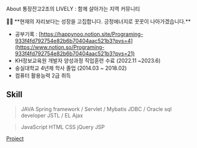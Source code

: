 About
통장잔고2조의 LIVELY : 함께 살아가는 지역 커뮤니티

<aside>
🙌🏼 **현재의 자리보다는 성장을 고집합니다. 긍정에너지로 꿋꿋이 나아가겠습니다.**

</aside>

- 공부기록 : 
[https://happynoo.notion.site/Programing-933f4fd792754e82b6b70404aac521b3?pvs=4](https://www.notion.so/Programing-933f4fd792754e82b6b70404aac521b3?pvs=21)
- KH정보교육원 개발자 양성과정 직업훈련 수료 (2022.11 ~2023.6)
- 숭실대학교 4년제 학사 졸업 (2014.03 ~ 2018.02)
- 컴퓨터 활용능력 2급 취득

## Skill

> JAVA
Spring framework / Servlet / Mybatis
JDBC / Oracle sql developer
JSTL / EL
Ajax
> 

> JavaScript HTML CSS
jQuery
JSP
> 

[ Project](https://www.notion.so/e7518c917f864fd1a34c97733052d17b?pvs=21)
